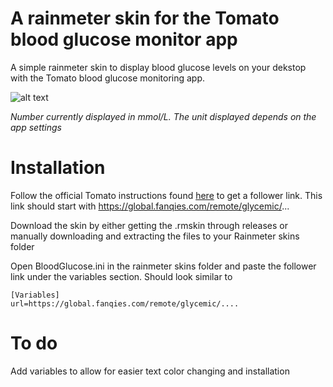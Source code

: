 # A rainmeter skin for the Tomato blood glucose monitor app
A simple rainmeter skin to display blood glucose levels on your dekstop with the Tomato blood glucose monitoring app. 

![alt text](https://user-images.githubusercontent.com/8162613/103983500-a2dfac80-5185-11eb-96c4-8cdb0e28d17d.png)

_Number currently displayed in mmol/L. The unit displayed depends on the app settings_ 

# Installation 
Follow the official Tomato instructions found [here](http://tomato.cool/how-to-follow-a-persons-blood-sugar/tips/) to get a follower link. This link should start with https://global.fanqies.com/remote/glycemic/...

Download the skin by either getting the .rmskin through releases or manually downloading and extracting the files to your Rainmeter skins folder 

Open BloodGlucose.ini in the rainmeter skins folder and paste the follower link under the variables section. Should look similar to 

```
[Variables]
url=https://global.fanqies.com/remote/glycemic/....
```
# To do 
Add variables to allow for easier text color changing and installation 
